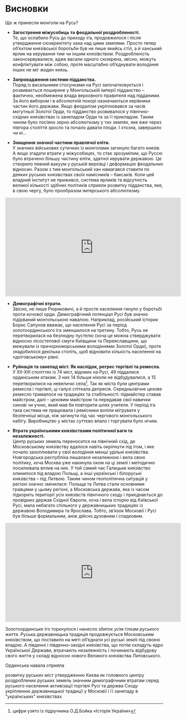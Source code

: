 Висновки
========

Що ж принесли монголи на Русь?

*  **Загострення міжусобиць та феодальної роздробленості.**<br>
Те, що ослабило Русь до приходу іга, продовжилося і після
утвердження сюзеренітету хана над цими землями. Просто тепер
об’єктом князівської боротьби був не лише якийсь стіл, а й ханський ярлик на керування тим чи іншим князівством. Роздробленість законсервувалися, адже васали одного сюзерена, звісно, можуть конфліктувати між собою, проте масштабно об’єднувати володіння інших не міг жоден князь.

* **Запровадження системи підданства.**<br>
Поряд із васальними стосунками на Русі започатковується і розвивається поширене у Монгольській імперії підданство – фактично, необмежена влада верховного правителя над підданими. За його вибором і в абсолютній покорі назначаються керівники частин його держави. Якщо феодалізм укріплювався за часів могутньої Золотої Орди, то підданство розвивалося у північно-східних князівствах із занепадом Орди та за її прикладом. Таким чином було посіяно зерно абсолютизму у тих землях, яке вже через півтора століття зросло та почало
 давати плоди. І хтозна, завершило чи ні…

* **Знищення значної частини правлячої еліти.** <br>
У значних військових сутичках із монголами загинуло багато князів. А якщо згадати втрати у міжусобицях, то стає зрозумілим, що Руссю було втрачено більшу частину еліти, здатної керувати державою. Це створило певний вакуум у руській верхівці і деформацію феодальних відносин. Разом з тим монгольський хан намагався ставити по деяких руських князівствах своїх намісників – баксаків. Коли цей владний інститут не прижився, система ярликів та відсутність великої кількості здібних політиків сприяли розвитку підданства, яке, в свою чергу, було прообразом імперського абсолютизму.


<div class="fluidMedia">
<iframe align="center" width="560" height="315" src="https://www.youtube.com/embed/05c7Ur2eMfA" frameborder="0" allowfullscreen></iframe>
</div>
<div class="popup">
</div>


* **Демографічні втрати.**<br>
Звісно, не лише Рюриковичі, а й просте населення гинуло у боротьбі проти кочової орди. Демографічний потенціал Русі був значно підірваний монгольською навалою. Наприклад, російський історик Борис Сапунов вважає, що населення Русі за період золотоординського іга зменшилося на третину. Тобто, Русь не перетворилася на безлюдну пустелю (хоча це можна стверджувати відносно лісостепової смуги Київщини та Переяславщини, що межували із причорноморськими володіннями Золотої Орди), проте знадобилося декілька століть, щоб відновити кількість населення на «доіговському» рівні.


* **Руйнація та занепад міст. Як наслідок, регрес торгівлі та ремесла.**<br/>
У ХІІ-ХІІІ століттях із 74 міст, відомих на Русі, 49 піддалися ординським атакам. З них 14 більше ніколи не відбудувалися, а 15 перетворилися на невеличкі села[^3]. Так як міста були центрами ремесла і торгівлі, ці галузі спіткала депресія. Середньовічне цехове ремесло трималося на традиціях та стабільності: підмайстер ставав майстром, далі – цеховим майстром та передавав свої навички синові чи учню, який мав би повторити шлях учителя. У період іга така система не працювала і ремісники воліли мігрувати у безпечніші місця, ніж загинути під час чергового монгольського набігу. Виробництво у містах суттєво впало і торгувати було нічим.

* **Втрата українськими князівствами політичної ваги та незалежності.**<br/>
Центр руських земель переносится на північний схід, де Московському князівству вдалося навіть окріпнути під ігом, і яке почало захоплювати у свої володіння менші удільні князівства. Новгородська республіка лишалася незалежною і вела свою політику, хоча Москва уже накинула оком на ці землі і методично посилювала вплив на них. У той самий час Галицьке князівство опинилося під владою Польщі, а інші українські і білоруські князівства – під Литвою. Таким чином геополітична ситуація у регіоні значно змінилася: Польща та Литва стали основними гравцями у цьому регіоні, а Московська держава, яка із часом підкорить території усіх князівств північного сходу і приєднається до провідних держав Східної Європи, хоча і вела історію від Київської Русі, мала небагато спільного у державницьких традиціях із державою Володимира та Ярослава. Тобто, зв’язок Московії і Русі був більше формальним, аніж дійсно духовним і спадковим.


<div class="fluidMedia">
<iframe align="center" width="560" height="315" src="https://www.youtube.com/embed/JsH4GYsvgMI" frameborder="0" allowfullscreen></iframe>
</div>
<div class="popup">
</div>


Золотоординське іго торкнулося і нанесло збиток усім гілкам руського
життя. Руська державницька традиція продовжується Московським
князівством, що поставило на меті об’єднати усі руські землі під своєю
владою. А південні і південно-західні князівства, що потім складуть ядро
Української Держави, втрачають незалежність і починають відбудову свого
життя у складі відносно нового Великого князівства Литовського.


[^3]: цифри узято із підручника О.Д.Бойка «Історія України»

<quiz>
<question multiple>
	<p>Ординська навала сприяла</p>
        <answer>розвитку руських міст</answer>
	<answer>утвердженню Києва як головного центру роздроблених руських земель</answer>
        <answer correct>значним демографічним втратам серед руського населення</answer>
        <answer>активізації торгівлі Русі та держва Сходу</answer>
     <answer correct>укріпленню державницької традиції у Московії і її занепаду в "українських" князівствах</answer>
</question>
</quiz>